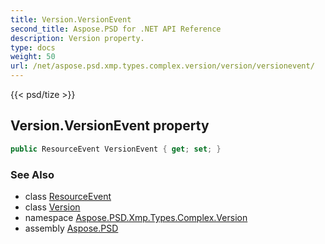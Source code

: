 ```yaml
---
title: Version.VersionEvent
second_title: Aspose.PSD for .NET API Reference
description: Version property. 
type: docs
weight: 50
url: /net/aspose.psd.xmp.types.complex.version/version/versionevent/
---
```

{{< psd/tize >}}
## Version.VersionEvent property

```csharp
public ResourceEvent VersionEvent { get; set; }
```

### See Also

* class [ResourceEvent](../../../aspose.psd.xmp.types.complex.resourceevent/resourceevent/)
* class [Version](../)
* namespace [Aspose.PSD.Xmp.Types.Complex.Version](../../version/)
* assembly [Aspose.PSD](../../../)


